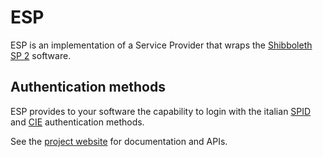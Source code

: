 # ESP

ESP is an implementation of a Service Provider that wraps the [Shibboleth SP 2](https://shibboleth.atlassian.net/wiki/spaces/SHIB2/overview) software.

## Authentication methods 

ESP provides to your software the capability to login with the italian [SPID](https://www.spid.gov.it/en/) and [CIE](https://www.cartaidentita.interno.gov.it/) authentication methods.

See the [project website](https://namirialgroup.github.io/esp-docs/) for documentation and APIs.
